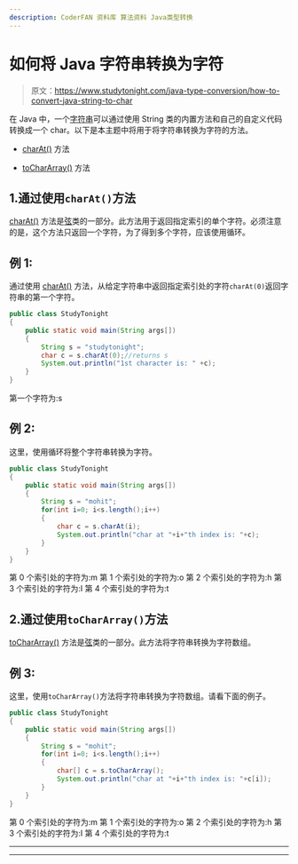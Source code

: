 ```yaml
---
description: CoderFAN 资料库 算法资料 Java类型转换
---
```


# 如何将 Java 字符串转换为字符

> 原文：<https://www.studytonight.com/java-type-conversion/how-to-convert-java-string-to-char>

在 Java 中，一个[字符串](https://www.studytonight.com/java/string-handling-in-java.php)可以通过使用 String 类的内置方法和自己的自定义代码转换成一个 char。以下是本主题中将用于将字符串转换为字符的方法。

*   [charAt()](https://www.studytonight.com/java/string-class-functions.php) 方法

*   [toCharArray()](https://www.studytonight.com/java/string-class-functions.php) 方法

## 1.通过使用`charAt()`方法

[charAt()](https://www.studytonight.com/java/string-class-functions.php) 方法是[弦](https://www.studytonight.com/java/string-handling-in-java.php)类的一部分。此方法用于返回指定索引的单个字符。必须注意的是，这个方法只返回一个字符，为了得到多个字符，应该使用循环。

## 例 1:

通过使用 [charAt()](https://www.studytonight.com/java/string-class-functions.php) 方法，从给定字符串中返回指定索引处的字符`charAt(0)`返回字符串的第一个字符。

```java
public class StudyTonight
{  
	public static void main(String args[])
	{  
		String s = "studytonight";  
		char c = s.charAt(0);//returns s  
		System.out.println("1st character is: " +c);  
	}
} 
```

第一个字符为:s

## 例 2:

这里，使用循环将整个字符串转换为字符。

```java
public class StudyTonight
{  
	public static void main(String args[])
	{  
		String s = "mohit";    
		for(int i=0; i<s.length();i++)
		{  
			char c = s.charAt(i);  
			System.out.println("char at "+i+"th index is: "+c);  
		}   
	}
} 
```

第 0 个索引处的字符为:m 第 1 个索引处的字符为:o 第 2 个索引处的字符为:h 第 3 个索引处的字符为:I 第 4 个索引处的字符为:t

## 2.通过使用`toCharArray()`方法

[toCharArray()](https://www.studytonight.com/java/string-class-functions.php) 方法是[弦](https://www.studytonight.com/java/string-handling-in-java.php)类的一部分。此方法将字符串转换为字符数组。

## 例 3:

这里，使用`toCharArray()`方法将字符串转换为字符数组。请看下面的例子。

```java
public class StudyTonight
{  
	public static void main(String args[])
	{  
		String s = "mohit";    
		for(int i=0; i<s.length();i++)
		{  
			char[] c = s.toCharArray();   
			System.out.println("char at "+i+"th index is: "+c[i]);  
		}   
	}
} 
```

第 0 个索引处的字符为:m 第 1 个索引处的字符为:o 第 2 个索引处的字符为:h 第 3 个索引处的字符为:I 第 4 个索引处的字符为:t

* * *

* * *